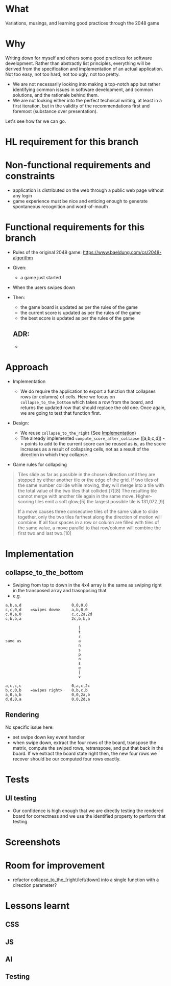 # What
Variations, musings, and learning good practices through the 2048 game

# Why
Writing down for myself and others some good practices for software development. Rather than abstractly list principles, everything will be derived from the specification and implementation of an actual application. Not too easy, not too hard, not too ugly, not too pretty. 

- We are not necessarily looking into making a top-notch app but rather identifying common issues in software development, and common solutions, and the rationale behind them.
- We are not looking either into the perfect technical writing, at least in a first iteration, but in the validity of the recommendations first and foremost (substance over presentation).

Let's see how far we can go.

# HL requirement for this branch

# Non-functional requirements and constraints
- application is distributed on the web through a public web page without any login
- game experience must be nice and enticing enough to generate spontaneous recognition and word-of-mouth

# Functional requirements for this branch
- Rules of the original 2048 game: https://www.baeldung.com/cs/2048-algorithm
- Given:
  - a game just started
- When the users swipes down
- Then: 
  - the game board is updated as per the rules of the game
  - the current score is updated as per the rules of the game
  - the best score is updated as per the rules of the game

  
  ## ADR:
  - 

# Approach
- Implementation
  - We do require the application to export a function that collapses rows (or columns) of cells. Here we focus on `collapse_to_the_bottom` which takes a row from the board, and returns the updated row that should replace the old one. Once again, we are going to test that function first.

- Design:
  - We reuse `collapse_to_the_right` (See [Implementation](#implementation))
  - The already implemented `compute_score_after_collapse` ([a,b,c,d]) -> points to add to the current score can be reused as is, as the score increases as a result of collapsing cells, not as a result of the direction in which they collapse.

- Game rules for collapsing
> Tiles slide as far as possible in the chosen direction until they are stopped by either another tile or the edge of the grid. If two tiles of the same number collide while moving, they will merge into a tile with the total value of the two tiles that collided.[7][8] The resulting tile cannot merge with another tile again in the same move. Higher-scoring tiles emit a soft glow;[5] the largest possible tile is 131,072.[9]
>
> If a move causes three consecutive tiles of the same value to slide together, only the two tiles farthest along the direction of motion will combine. If all four spaces in a row or column are filled with tiles of the same value, a move parallel to that row/column will combine the first two and last two.[10] 

# Implementation
## collapse_to_the_bottom
- Swiping from top to down in the 4x4 array is the same as swiping right in the transposed array and trasnposing that
- e.g.
```
a,b,a,d                      0,0,0,0
c,c,0,d    =swipes down>     a,b,0,0
c,0,a,0                      c,c,2a,2d
c,b,b,a                      2c,b,b,a

                                |
                                t
                                r
same as                         a
                                n
                                s
                                p
                                o
                                s
                                e   
                                |
                                ∨

a,c,c,c                      0,a,c,2c
b,c,0,b    =swipes right>    0,b,c,b
a,0,a,b                      0,0,2a,b
d,d,0,a                      0,0,2d,a
```

## Rendering
No specific issue here:
- set swipe down key event handler
- when swipe down, extract the four rows of the board, transpose the matrix, compute the swiped rows, retranspose, and put that back in the board. If we extract the board state right then, the new four rows we recover should be our computed four rows exactly.

# Tests

## UI testing
- Our confidence is high enough that we are directly testing the rendered board for correctness and we use the identified property to perform that testing


# Screenshots

# Room for improvement
- refactor collapse_to_the_[right/left/down] into a single function with a direction parameter?

# Lessons learnt
## CSS

## JS

## AI

## Testing